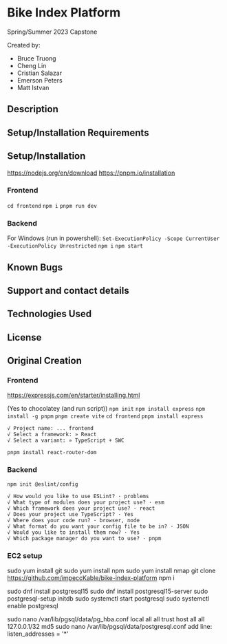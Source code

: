 # Bike Index Platform
Spring/Summer 2023 Capstone

Created by:
- Bruce Truong
- Cheng Lin
- Cristian Salazar
- Emerson Peters
- Matt Istvan

## Description

## Setup/Installation Requirements

## Setup/Installation
https://nodejs.org/en/download
https://pnpm.io/installation

### Frontend
`cd frontend`
`npm i`
`pnpm run dev`

### Backend
For Windows (run in powershell):
`Set-ExecutionPolicy -Scope CurrentUser -ExecutionPolicy Unrestricted`
`npm i`
`npm start`

## Known Bugs

## Support and contact details

## Technologies Used

## License

## Original Creation
### Frontend
https://expressjs.com/en/starter/installing.html

(Yes to chocolatey (and run script))
`npm init`
`npm install express`
`npm install -g pnpm`
`pnpm create vite`
`cd frontend`
`pnpm install express`
```
√ Project name: ... frontend
√ Select a framework: » React
√ Select a variant: » TypeScript + SWC
```
`pnpm install react-router-dom`
### Backend
`npm init @eslint/config`
```
√ How would you like to use ESLint? · problems
√ What type of modules does your project use? · esm
√ Which framework does your project use? · react
√ Does your project use TypeScript? · Yes
√ Where does your code run? · browser, node
√ What format do you want your config file to be in? · JSON
√ Would you like to install them now? · Yes
√ Which package manager do you want to use? · pnpm
```
### EC2 setup
sudo yum install git
sudo yum install npm
sudo yum install nmap
git clone https://github.com/impeccKable/bike-index-platform
npm i

sudo dnf install postgresql15
sudo dnf install postgresql15-server
sudo postgresql-setup initdb
sudo systemctl start postgresql
sudo systemctl enable postgresql

sudo nano /var/lib/pgsql/data/pg_hba.conf
local   all             all                                     trust
host    all             all             127.0.0.1/32            md5
sudo nano /var/lib/pgsql/data/postgresql.conf
add line:
listen_addresses = '*'

